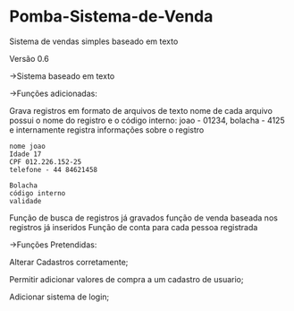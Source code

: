 # Pomba-Sistema-de-Venda
Sistema de vendas simples baseado em texto

Versão 0.6

->Sistema baseado em texto

->Funções adicionadas:

Grava registros em formato de arquivos de texto
nome de cada arquivo possui o nome do registro e o código interno: joao - 01234, bolacha - 4125 e internamente registra informações sobre o registro
 
    nome joao
    Idade 17
    CPF 012.226.152-25
    telefone - 44 84621458
    
    Bolacha
    código interno
    validade
Função de busca de registros já gravados
função de venda baseada nos registros já inseridos
Função de conta para cada pessoa registrada

->Funções Pretendidas:

Alterar Cadastros corretamente;

Permitir adicionar valores de compra a um cadastro de usuario;

Adicionar sistema de login;



